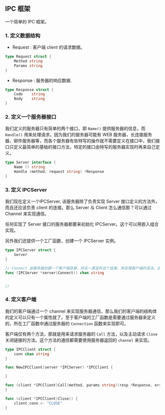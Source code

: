 ## IPC 框架

一个简单的 IPC 框架。

### 1. 定义数据结构

- Request : 客户端 client 的请求数据。

```go
type Request struct {
    Method string
    Params string
}
```


- Response : 服务器的响应数据.

```go
type Response struct {
    Code    string
    Body    string
}
```

### 2. 定义一个服务器接口

我们定义的服务器只有简单的两个接口，即 `Name()` 提供服务器的信息，而 `Handle()` 用来处理请求。因为我们的服务器可能有 WEB 服务器，长连接服务器，邮件服务器等，而各个服务器有些特写的操作就不需要定义在接口中，我们接口只定义最简单的基础的接口方法，特定的接口由特写的服务器实现时再来自己定义。


```go
type Server interface {
    Name () string
    Handle (method, request string) *Response
}
```

### 3. 定义 IPCServer

我们现在定义一个IPCServer, 该服务器除了负责实现 Server 接口定义的方法外，而且还应该负责 client 的连接。那么 Server 与 Client 怎么通信那？可以通过 Channel 来实现通信。

任何实现了 Server 接口的服务器都要来初始化 IPCServer。这个可以用嵌入组合实现。

另外我们还提供一个工厂函数，创建一个 IPCServer 实例。

```go
type IPCServer struct {
    Server
}

// Connect 由服务器创建一个客户端连接，并且一直监听这个连接，来处理客户端的语法。该函数返回一个 channel。服务器与客户端之间通过个 Channel 来实现通信。
func (IPCServer *server)Connect() chan string


//

```

### 4. 定义客户端

我们的客户端通过一个 channel 来实现服务器通信，那么我们的客户端的结构体的定义可以只有一个属性就了。至于客户端的工厂函数是需要通过服务器来定义的，所在工厂函数中通过服务器的 `Connection` 函数来实现即可。

客户端仅有两个方法，那就是用来请求服务器的 `Call` 方法，以及主动请求 `Close` 关闭链接的方法。这个方法的通信都需要使用服务器返回的 `channel` 来实现。

```go
type IPCClient struct {
    conn chan string
}

func NewIPCClient(server *IPCServer) *IPCClient {

}

func (client *IPCClient)Call(method, params string)(resp *Response, err error) {
}

func (client *IPCClient)Close() {
    client.conn <- "CLOSE"
}
```
